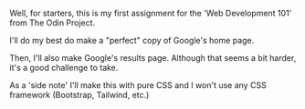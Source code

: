 Well, for starters, this is my first assignment for the 'Web Development 101' from The Odin Project.

I'll do my best do make a "perfect" copy of Google's home page. 

Then, I'll also make Google's results page. Although that seems a bit harder, it's a good challenge to take.

As a 'side note' I'll make this with pure CSS and I won't use any CSS framework (Bootstrap, Tailwind, etc.)